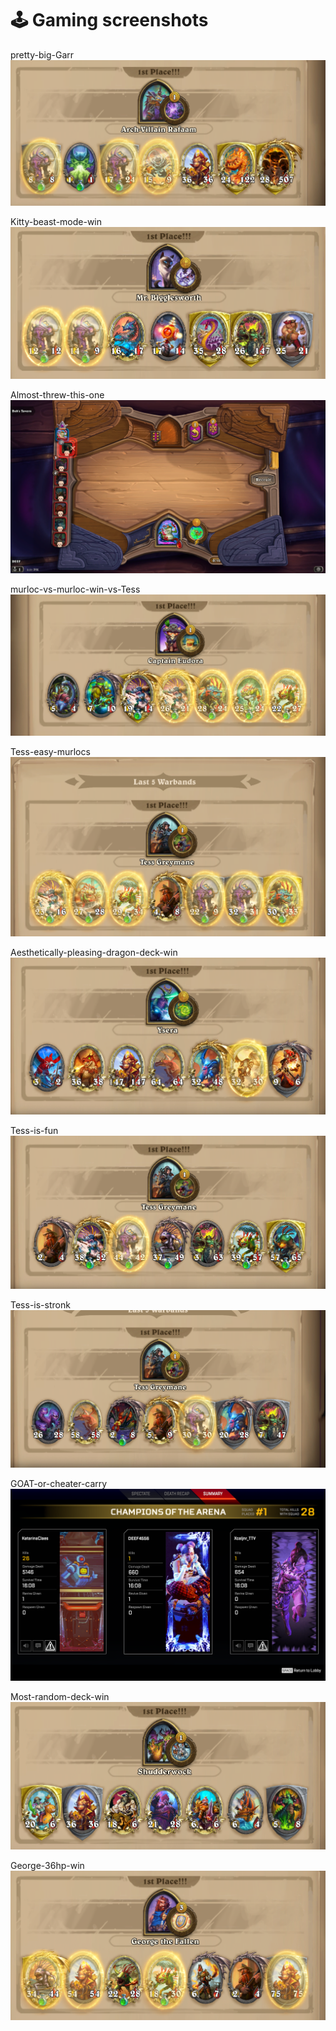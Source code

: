# :joystick: Gaming screenshots

pretty-big-Garr
![pretty-big-Garr](pretty-big-Garr.png)

Kitty-beast-mode-win
![kitty-beast-mode-win](kitty-beast-mode-win.png)

Almost-threw-this-one
![almost-threw-this-one](almost-threw-this-one.png)

murloc-vs-murloc-win-vs-Tess
![murloc-vs-murloc-win-vs-Tess](murloc-vs-murloc-win-vs-Tess.png)

Tess-easy-murlocs
![Tess-easy-murlocs](tess-easy-murlocs.png)

Aesthetically-pleasing-dragon-deck-win
![Aesthetically-pleasing-dragon-deck-win](aesthetically-pleasing-dragon-deck-win.png)

Tess-is-fun
![Tess-is-fun](Tess-is-fun.png)

Tess-is-stronk
![Tess-is-stronk](Tess-is-stronk.png)

GOAT-or-cheater-carry
![GOAT-or-cheater-carry](goat-or-cheater-carry.png)

Most-random-deck-win
![Most-random-deck-win](most-random-deck-win.png)

George-36hp-win
![George-36hp-win](George-36hp-win.png)
